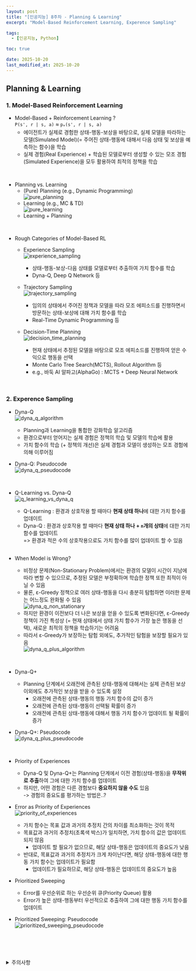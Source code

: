 ```yaml
---
layout: post
title: "[인공지능] 8주차 - Planning & Learning"
excerpt: "Model-Based Reinforcement Learning, Experence Sampling"

tags:
  - [인공지능, Python]

toc: true

date: 2025-10-20
last_modified_at: 2025-10-20
---
```

## Planning & Learning
### 1. Model-Based Reinforcement Learning
- Model-Based + Reinforcement Learning ?  
`P(s', r | s, a)` ≈ `p`<sub>`*`</sub>`(s', r | s, a)`
  - 에이전트가 실제로 경험한 상태-행동-보상을 바탕으로, 실제 모델을 따라하는 모델(Simulated Model)(= 주어진 상태-행동에 대해서 다음 상태 및 보상을 예측하는 함수)을 학습
  - 실제 경험(Real Experience) + 학습된 모델로부터 생성할 수 있는 모조 경험(Simulated Experience)을 모두 활용하여 최적의 정책을 학습  

<br>

- Planning vs. Learning
  - (Pure) Planning (e.g., Dynamic Programming)  
  ![pure_planning](TODO)  
  - Learning (e.g., MC & TD)  
  ![pure_learning](TODO)  
  - Learning + Planning  

<br>

- Rough Categories of Model-Based RL
  - Experience Sampling  
  ![experience_sampling](TODO)
    - 상태-행동-보상-다음 상태를 모델로부터 추출하여 가치 함수를 학습  
    - Dyna-Q, Deep Q Network 등

  - Trajectory Sampling  
  ![trajectory_sampling](TODO)  
    - 임의의 상태에서 주어진 정책과 모델을 따라 모조 에피소드를 진행하면서 방문하는 상태-보상에 대해 가치 함수를 학습
    - Real-Time Dynamic Programming 등

  - Decision-Time Planning  
  ![decision_time_planning](TODO)  
    - 현재 상태에서 추정된 모델을 바탕으로 모조 에피소드를 진행하여 얻은 수익으로 행동을 선택
    - Monte Carlo Tree Search(MCTS), Rollout Algorithm 등  
    - e.g., 바둑 AI 알파고(AlphaGo) : MCTS + Deep Neural Network

<br>

### 2. Experence Sampling
- Dyna-Q  
![dyna_q_algorithm](TODO)  
  - Planning과 Learning을 통합한 강화학습 알고리즘
  - 환경으로부터 얻어지는 실제 경험은 정책의 학습 및 모델의 학습에 활용
  - 가치 함수의 학습 (+ 정책의 개선)은 실제 경험과 모델이 생성하는 모조 경험에 의해 이루어짐  

- Dyna-Q: Pseudocode  
![dyna_q_pseudocode](TODO)  

<br>

- Q-Learning vs. Dyna-Q  
![q_learning_vs_dyna_q](TODO)  
  - Q-Learning : 환경과 상호작용 할 때마다 **현재 상태 하나**에 대한 가치 함수를 업데이트
  - Dyna-Q : 환경과 상호작용 할 때마다 **현재 상태 하나 + `n`개의 상태**에 대한 가치 함수를 업데이트  
  => 환경과 적은 수의 상호작용으로도 가치 함수를 많이 업데이트 할 수 있음  

  <br>

- When Model is Wrong?
  - 비정상 문제(Non-Stationary Problem)에서는 환경의 모델이 시간이 지남에 따라 변할 수 있으므로, 추정된 모델은 부정확하며 학습한 정책 또한 최적이 아닐 수 있음  
  - 물론, ε-Greedy 정책으로 여러 상태-행동을 다시 충분히 탐험하면 이러한 문제는 어느정도 완화될 수 있음  
  ![dyna_q_non_stationary](TODO)  
  - 하지만 환경이 이전보다 더 나은 보상을 얻을 수 있도록 변화된다면, ε-Greedy 정책이 가진 특성상 (= 현재 상태에서 상태 가치 함수가 가장 높은 행동을 선택), 새로운 최적의 정책을 학습하기는 어려움  
  - 따라서 ε-Greedy가 보장하는 탐험 외에도, 추가적인 탐험을 보장할 필요가 있음  
  ![dyna_q_plus_algorithm](TODO)  

<br>

- Dyna-Q+
  - Planning 단계에서 오래전에 관측된 상태-행동에 대해서는 실제 관측된 보상 이외에도 추가적인 보상을 받을 수 있도록 설정  
    - 오래전에 관측된 상태-행동의 행동 가치 함수의 값이 증가
    - 오래전에 관측된 상태-행동이 선택될 확률이 증가
    - 오래전에 관측된 상태-행동에 대해서 행동 가치 함수가 업데이트 될 확률이 증가  

- Dyna-Q+: Pseudocode  
![dyna_q_plus_pseudocode](TODO)  

<br>

- Priority of Experiences
  - Dyna-Q 및 Dyna-Q+는 Planning 단계에서 이전 경험(상태-행동)을 **무작위로 추출**하여 그에 대한 가치 함수를 업데이트
  - 하지만, 어떤 경험은 다른 경험보다 **중요하지 않을 수도** 있음  
  -> 경험의 중요도를 평가하는 방법은..?  

- Error as Priority of Experiences  
![priority_of_experiences](TODO)  
  - 가치 함수는 목표 값과 과거의 추정치 간의 차이를 최소화하는 것이 목적
  - 목표값과 과거의 추정치(초록색 박스)가 일치하면, 가치 함수의 값은 업데이트 되지 않음
    - 업데이트 할 필요가 없으므로, 해당 상태-행동은 업데이트의 중요도가 낮음
  - 반대로, 목표값과 과거의 추정치가 크게 차이난다면, 해당 상태-행동에 대한 행동 가치 함수는 업데이트가 필요함
    - 업데이트가 필요하므로, 해당 상태-행동은 업데이트의 중요도가 높음  

- Prioritized Sweeping
  - Error를 우선순위로 하는 우선순위 큐(Priority Queue) 활용
  - Error가 높은 상태-행동부터 우선적으로 추출하여 그에 대한 행동 가치 함수를 업데이트  

- Prioritized Sweeping: Pseudocode  
![prioritized_sweeping_pseudocode](TODO)  

<br>
<br>
<br>
<br>
<details>
<summary>주의사항</summary>
<div markdown=   "1">

이 포스팅은 강원대학교 최우혁 교수님의 인공지능 수업을 들으며 내용을 정리 한 것입니다.  
수업 내용에 대한 저작권은 교수님께 있으니,  
다른 곳으로의 무분별한 내용 복사를 자제해 주세요.

</div>
</details> 